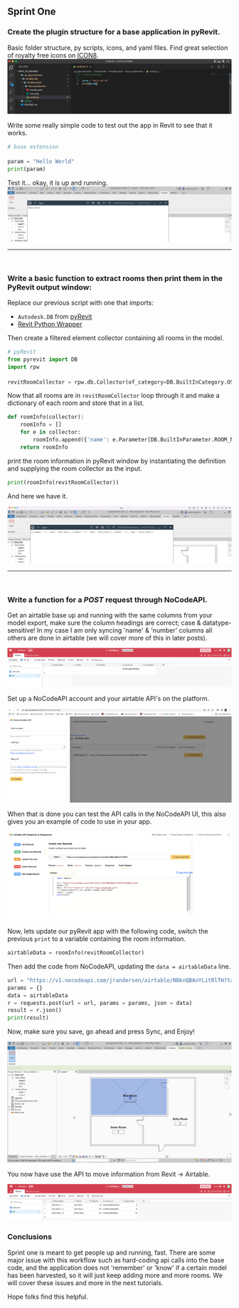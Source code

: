 ## Sprint One
### Create the plugin structure for a base application in pyRevit.

Basic folder structure, py scripts, icons, and yaml files. Find great selection of royalty free icons on [ICON8](https://icons8.com/icons).
![image](base_app_code.png)


Write some really simple code to test out the app in Revit to see that it works.
```python
# base extension

param = "Hello World"
print(param)
```


Test it... okay, it is up and running.
![image](base_app.png)

---
<br>

### Write a basic function to extract rooms then print them in the PyRevit output window:
Replace our previous script with one that imports: 
- ```Autodesk.DB``` from [pyRevit](https://www.notion.so/pyrevitlabs/pyRevit-bd907d6292ed4ce997c46e84b6ef67a0)
- [Revit Python Wrapper](https://revitpythonwrapper.readthedocs.io/en/latest/)  

Then create a filtered element collector containing all rooms in the model.
```python
# pyRevit
from pyrevit import DB
import rpw

revitRoomCollector = rpw.db.Collector(of_category=DB.BuiltInCategory.OST_Rooms, is_not_type=True)
```

Now that all rooms are in ```revitRoomCollector``` loop through it and make a dictionary of each room and store that in a list.
```python
def roomInfo(collector):
    roomInfo = []
    for e in collector:
        roomInfo.append({'name': e.Parameter[DB.BuiltInParameter.ROOM_NAME].AsString(), 'number': e.Number})
    return roomInfo
```

print the room information in pyRevit window by instantiating the definition and supplying the room collector as the input. 
```python
print(roomInfo(revitRoomCollector))
```

And here we have it.

![image](print_rooms_output.png)

---
<br>

### Write a function for a *POST* request through NoCodeAPI.
Get an airtable base up and running with the same columns from your model export, make sure the column headings are correct; case & datatype-sensitive! In my case I am only syncing 'name' & 'number' columns all others are done in airtable (we will cover more of this in later posts).

![image](airtable_rooms.png)

Set up a NoCodeAPI account and your airtable API's on the platform.

![image](NCAPI_setup_airtable.png)

When that is done you can test the API calls in the NoCodeAPI UI, this also gives you an example of code to use in your app.

![image](NCAPI_post_code.png)

Now, lets update our pyRevit app with the following code, switch the previous ```print``` to a variable containing the room information.
```python
airtableData = roomInfo(revitRoomCollector)
```

Then add the code from NoCodeAPI, updating the ```data = airtableData``` line.
```python
url = "https://v1.nocodeapi.com/jrandersen/airtable/NBknQBAnYLitRlTH?tableName=rooms"
params = {}
data = airtableData
r = requests.post(url = url, params = params, json = data)
result = r.json()
print(result)
```

Now, make sure you save, go ahead and press Sync, and Enjoy!

![image](revitSync.gif)

You now have use the API to move information from Revit -> Airtable.

![image](airtableSync.png)

### Conclusions
Sprint one is meant to get people up and running, fast. There are some major issue with this workflow such as hard-coding api calls into the base code, and the application does not 'remember' or 'know' if a certain model has been harvested, so it will just keep adding more and more rooms. We will cover these issues and more in the next tutorials.

Hope folks find this helpful.